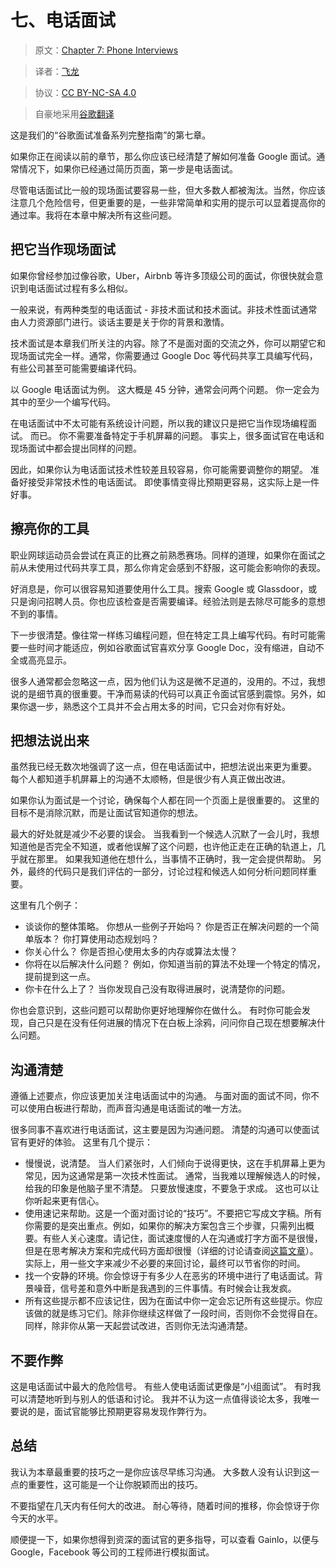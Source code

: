 # 七、电话面试

> 原文：[Chapter 7: Phone Interviews](http://blog.gainlo.co/index.php/2017/05/11/chapter-7-phone-interviews-complete-guide-google-interview-preparation/)

> 译者：[飞龙](https://github.com/wizardforcel)

> 协议：[CC BY-NC-SA 4.0](http://creativecommons.org/licenses/by-nc-sa/4.0/)

> 自豪地采用[谷歌翻译](https://translate.google.cn/)

这是我们的“谷歌面试准备系列完整指南”的第七章。

如果你正在阅读以前的章节，那么你应该已经清楚了解如何准备 Google 面试。通常情况下，如果你已经通过简历页面，第一步是电话面试。

尽管电话面试比一般的现场面试要容易一些，但大多数人都被淘汰。当然，你应该注意几个危险信号，但更重要的是，一些非常简单和实用的提示可以显着提高你的通过率。我将在本章中解决所有这些问题。


## 把它当作现场面试

如果你曾经参加过像谷歌，Uber，Airbnb 等许多顶级公司的面试，你很快就会意识到电话面试过程有多么相似。

一般来说，有两种类型的电话面试 - 非技术面试和技术面试。非技术性面试通常由人力资源部门进行。谈话主要是关于你的背景和激情。

技术面试是本章我们所关注的内容。除了不是面对面的交流之外，你可以期望它和现场面试完全一样。通常，你需要通过 Google Doc 等代码共享工具编写代码，有些公司甚至可能需要编译代码。

以 Google 电话面试为例。 这大概是 45 分钟，通常会问两个问题。 你一定会为其中的至少一个编写代码。

在电话面试中不太可能有系统设计问题，所以我的建议只是把它当作现场编程面试。 而已。 你不需要准备特定于手机屏幕的问题。 事实上，很多面试官在电话和现场面试中都会提出同样的问题。

因此，如果你认为电话面试技术性较差且较容易，你可能需要调整你的期望。 准备好接受非常技术性的电话面试。 即使事情变得比预期更容易，这实际上是一件好事。

## 擦亮你的工具

职业网球运动员会尝试在真正的比赛之前熟悉赛场。同样的道理，如果你在面试之前从未使用过代码共享工具，那么你肯定会感到不舒服，这可能会影响你的表现。

好消息是，你可以很容易知道要使用什么工具。搜索 Google 或 Glassdoor，或只是询问招聘人员。你也应该检查是否需要编译。经验法则是去除尽可能多的意想不到的事情。

下一步很清楚。像往常一样练习编程问题，但在特定工具上编写代码。有时可能需要一些时间才能适应，例如谷歌面试官喜欢分享 Google Doc，没有缩进，自动不全或高亮显示。

很多人通常都会忽略这一点，因为他们认为这是微不足道的，没用的。不过，我想说的是细节真的很重要。干净而易读的代码可以真正令面试官感到震惊。另外，如果你退一步，熟悉这个工具并不会占用太多的时间，它只会对你有好处。

## 把想法说出来

虽然我已经无数次地强调了这一点，但在电话面试中，把想法说出来更为重要。 每个人都知道手机屏幕上的沟通不太顺畅，但是很少有人真正做出改进。

如果你认为面试是一个讨论，确保每个人都在同一个页面上是很重要的。 这里的目标不是消除沉默，而是让面试官知道你的想法。

最大的好处就是减少不必要的误会。 当我看到一个候选人沉默了一会儿时，我想知道他是否完全不知道，或者他误解了这个问题，也许他正走在正确的轨道上，几乎就在那里。 如果我知道他在想什么，当事情不正确时，我一定会提供帮助。 另外，最终的代码只是我们评估的一部分，讨论过程和候选人如何分析问题同样重要。

这里有几个例子：

+   谈谈你的整体策略。 你想从一些例子开始吗？ 你是否正在解决问题的一个简单版本？ 你打算使用动态规划吗？
+   你关心什么？ 你是否担心使用太多的内存或算法太慢？
+   你将在以后解决什么问题？ 例如，你知道当前的算法不处理一个特定的情况，提前提到这一点。
+   你卡在什么上了？ 当你发现自己没有取得进展时，说清楚你的问题。

你也会意识到，这些问题可以帮助你更好地理解你在做什么。 有时你可能会发现，自己只是在没有任何进展的情况下在白板上涂鸦，问问你自己现在想要解决什么问题。

## 沟通清楚

遵循上述要点，你应该更加关注电话面试中的沟通。 与面对面的面试不同，你不可以使用白板进行帮助，而声音沟通是电话面试的唯一方法。

很多同事不喜欢进行电话面试，这主要是因为沟通问题。 清楚的沟通可以使面试官有更好的体验。 这里有几个提示：

+   慢慢说，说清楚。 当人们紧张时，人们倾向于说得更快，这在手机屏幕上更为常见，因为这通常是第一次技术性面试。 通常，当我难以理解候选人的时候，给我的印象是他脑子里不清楚。 只要放慢速度，不要急于求成。 这也可以让你听起来更有信心。
+   使用速记来帮助。这是一个面对面讨论的“技巧”。不要把它写成文字稿。所有你需要的是突出重点。例如，如果你的解决方案包含三个步骤，只需列出概要。有些人关心速度。请记住，面试速度慢的人在沟通或打字方面不是很慢，但是在思考解决方案和完成代码方面却很慢（详细的讨论请查阅[这篇文章](http://blog.gainlo.co/index.php/2016/02/27/warning-are-you-a-slow-programmer-in-interviews/)）。实际上，用一些文字来减少不必要的来回讨论，最终可以节省你的时间。
+   找一个安静的环境。你会惊讶于有多少人在恶劣的环境中进行了电话面试。背景噪音，信号差和意外中断是我遇到的三件事情。有时候会让我发疯。
+   所有这些提示都不应该记住，因为在面试中你一定会忘记所有这些提示。你应该做的就是练习它们。除非你继续这样做了一段时间，否则你不会觉得自在。同样，除非你从第一天起尝试改进，否则你无法沟通清楚。

## 不要作弊

这是电话面试中最大的危险信号。 有些人使电话面试更像是“小组面试”。 有时我可以清楚地听到与别人的低语和讨论。 我并不认为这一点值得谈论太多，我唯一要说的是，面试官能够比预期更容易发现作弊行为。

## 总结

我认为本章最重要的技巧之一是你应该尽早练习沟通。 大多数人没有认识到这一点的重要性，这可能是一个让你脱颖而出的技巧。

不要指望在几天内有任何大的改进。 耐心等待，随着时间的推移，你会惊讶于你今天的水平。

顺便提一下，如果你想得到资深的面试官的更多指导，可以查看 Gainlo，以便与 Google，Facebook 等公司的工程师进行模拟面试。

